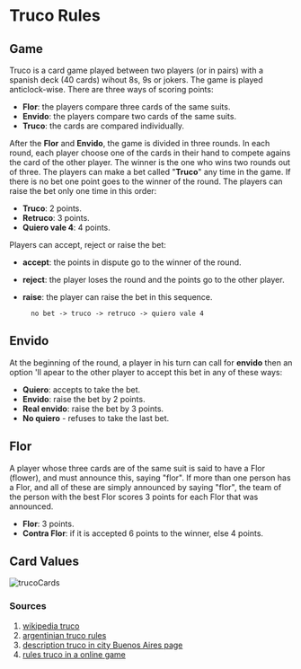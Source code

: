 # Truco Rules

## Game

Truco is a card game played between two players (or in pairs) with a spanish deck (40 cards) wihout 8s, 9s or jokers. The game is played anticlock-wise. There are three ways of scoring points:

* **Flor**: the players compare three cards of the same suits.
* **Envido**: the players compare two cards of the same suits.
* **Truco**: the cards are compared individually.

After the **Flor** and **Envido**, the game is divided in three rounds. In each round, each player choose one of the cards in their hand to compete agains the card of the other player. The winner is the one who wins two rounds out of three. The players can make a bet called "**Truco**" any time in the game. If there is no bet one point goes to the winner of the round. The players can raise the bet only one time in this order:

* **Truco**: 2 points.
* **Retruco**: 3 points.
* **Quiero vale 4**: 4 points.

Players can accept, reject or raise the bet:
    
* **accept**: the points in dispute go to the winner of the round.
* **reject**: the player loses the round and the points go to the other player.
* **raise**: the player can raise the bet in this sequence.
    
    
        no bet -> truco -> retruco -> quiero vale 4
    
## Envido

At the beginning of the round, a player in his turn can call for **envido** then an option 'll  apear to the other player to accept this bet in any of these ways:

   * **Quiero**: accepts to take the bet.
   * **Envido**: raise the bet by 2 points.
   * **Real envido**: raise the bet by 3 points.
   * **No quiero** - refuses to take the last bet. 

## Flor 

A player whose three cards are of the same suit is said to have a Flor (flower), and must announce this, saying "flor". If more than one person has a Flor, and all of these are simply announced by saying "flor", the team of the person with the best Flor scores 3 points for each Flor that was announced.

* **Flor**: 3 points.
* **Contra Flor**: if it is accepted 6 points to the winner, else 4 points.



## Card Values

![trucoCards](https://github.com/maxogod/Truco/assets/85034225/627d81df-2c5d-404a-9927-695783b62e58)

### Sources

1. [wikipedia truco](https://en.wikipedia.org/wiki/Truco)
1. [argentinian truco rules](https://www.pagat.com/put/truco_ar.html)
1. [description truco in city Buenos Aires page](https://turismo.buenosaires.gob.ar/en/article/get-tricks-%E2%80%9Ctruco%E2%80%9D)
1. [rules truco in a online game](https://www.mundigames.com/multiplayer/argentinian-truco/rules/)


